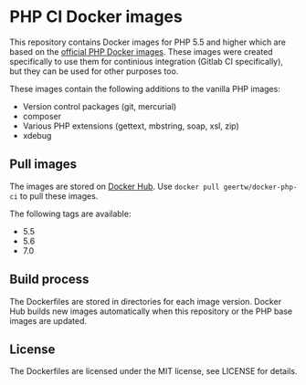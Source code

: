 # PHP CI Docker images

This repository contains Docker images for PHP 5.5 and higher which are based
on the [official PHP Docker images](https://hub.docker.com/r/_/php/). These
images were created specifically to use them for continious integration
(Gitlab CI specifically), but they can be used for other purposes too.

These images contain the following additions to the vanilla PHP images:

* Version control packages (git, mercurial)
* composer
* Various PHP extensions (gettext, mbstring, soap, xsl, zip)
* xdebug

## Pull images

The images are stored on [Docker Hub](https://hub.docker.com/r/geertw/docker-php-ci/).
Use `docker pull geertw/docker-php-ci` to pull these images.

The following tags are available:

* 5.5
* 5.6
* 7.0

## Build process

The Dockerfiles are stored in directories for each image version. Docker Hub
builds new images automatically when this repository or the PHP base images
are updated.

## License

The Dockerfiles are licensed under the MIT license, see LICENSE for details.

